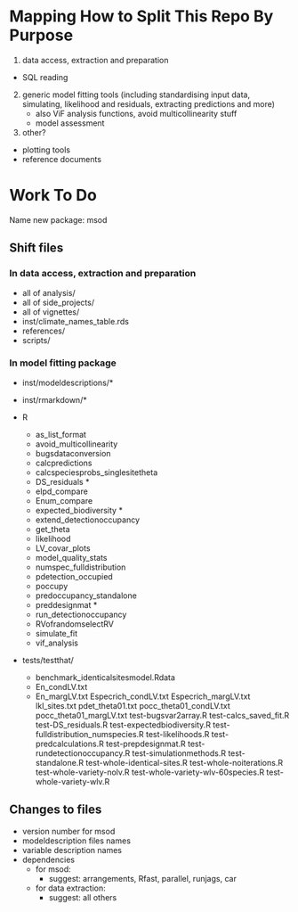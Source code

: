 # Mapping How to Split This Repo By Purpose
1) data access, extraction and preparation
  + SQL reading
2) generic model fitting tools (including standardising input data, simulating, likelihood and residuals, extracting predictions and more)
   + also ViF analysis functions, avoid multicollinearity stuff
   + model assessment
3) other?
  + plotting tools
  + reference documents



# Work To Do
Name new package: msod
## Shift files
### In data access, extraction and preparation
+ all of analysis/
+ all of side_projects/
+ all of vignettes/
+ inst/climate_names_table.rds
+ references/
+ scripts/

### In model fitting package
+ inst/modeldescriptions/*
+ inst/rmarkdown/*
+ R
  + as_list_format
  + avoid_multicollinearity
  + bugsdataconversion
  + calcpredictions
  + calcspeciesprobs_singlesitetheta
  + DS_residuals *
  + elpd_compare
  + Enum_compare
  + expected_biodiversity *
  + extend_detectionoccupancy
  + get_theta
  + likelihood
  + LV_covar_plots
  + model_quality_stats
  + numspec_fulldistribution
  + pdetection_occupied
  + poccupy
  + predoccupancy_standalone
  + preddesignmat *
  + run_detectionoccupancy
  + RVofrandomselectRV
  + simulate_fit
  + vif_analysis

+ tests/testthat/
  + benchmark_identicalsitesmodel.Rdata
  + En_condLV.txt
  + En_margLV.txt
 Especrich_condLV.txt
 Especrich_margLV.txt
 lkl_sites.txt
 pdet_theta01.txt
 pocc_theta01_condLV.txt
 pocc_theta01_margLV.txt
 test-bugsvar2array.R
 test-calcs_saved_fit.R
 test-DS_residuals.R
 test-expectedbiodiversity.R
 test-fulldistribution_numspecies.R
 test-likelihoods.R
 test-predcalculations.R
 test-prepdesignmat.R
 test-rundetectionoccupancy.R
 test-simulationmethods.R
 test-standalone.R
 test-whole-identical-sites.R
 test-whole-noiterations.R
 test-whole-variety-nolv.R
 test-whole-variety-wlv-60species.R
 test-whole-variety-wlv.R


## Changes to files
+ version number for msod
+ modeldescription files names
+ variable description names
+ dependencies
  + for msod:
    + suggest: arrangements, Rfast, parallel, runjags, car
  + for data extraction:
    + suggest: all others

